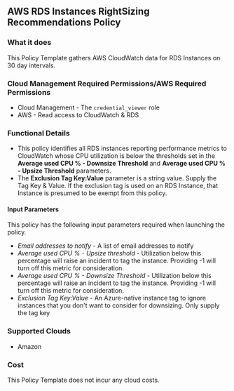 ## AWS RDS Instances RightSizing Recommendations Policy

### What it does

This Policy Template gathers AWS CloudWatch data for RDS Instances on 30 day intervals.

### Cloud Management Required Permissions/AWS Required Permissions
- Cloud Management - The `credential_viewer` role
- AWS - Read access to CloudWatch & RDS

### Functional Details

- This policy identifies all RDS instances reporting performance metrics to CloudWatch whose CPU utilization is below the thresholds set in the **Average used CPU % - Downsize Threshold** and **Average used CPU % - Upsize Threshold** parameters.
- The **Exclusion Tag Key:Value** parameter is a string value.  Supply the Tag Key & Value.  If the exclusion tag is used on an RDS Instance, that Instance is presumed to be exempt from this policy.

#### Input Parameters

This policy has the following input parameters required when launching the policy.

- *Email addresses to notify* - A list of email addresses to notify
- *Average used CPU % - Upsize threshold* - Utilization below this percentage will raise an incident to tag the instance. Providing -1 will turn off this metric for consideration.
- *Average used CPU % - Downsize Threshold* - Utilization below this percentage will raise an incident to tag the instance. Providing -1 will turn off this metric for consideration.
- *Exclusion Tag Key:Value* - An Azure-native instance tag to ignore instances that you don't want to consider for downsizing. Only supply the tag key

### Supported Clouds

- Amazon

### Cost

This Policy Template does not incur any cloud costs.
